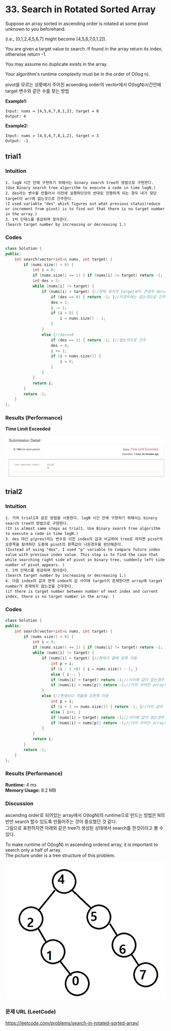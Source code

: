 # 33. Search in Rotated Sorted Array
Suppose an array sorted in ascending order is rotated at some pivot unknown to you beforehand.  

(i.e., [0,1,2,4,5,6,7] might become [4,5,6,7,0,1,2]).  

You are given a target value to search. If found in the array return its index, otherwise return -1.  

You may assume no duplicate exists in the array.  

Your algorithm's runtime complexity must be in the order of O(log n).     

pivot을 모르는 상황에서 주어진 acsending order의 vector에서 O(logN)시간안에 target 변수와 같은 수를 찾는 방법     

**Example1:**   
```
Input: nums = [4,5,6,7,0,1,2], target = 0
Output: 4  
```

**Example2:**   
```
Input: nums = [4,5,6,7,0,1,2], target = 3
Output: -1
```

## trial1
### Intuition
```
1. logN 시간 안에 구현하기 위해서는 binary search tree의 방법으로 구현한다.   
(Use Binary search tree algorithm to execute a code in time logN.)  
2. des라는 변수를 만들어서 이전에 실행하던것의 반대로 진행하게 되는 경우 내가 찾던 target이 arr에 없는것으로 간주한다.  
(I used variable "des" which figures out what previous status(reduce or increment from pivot) is to find out that there is no target number in the array.)  
3. 1씩 인덱스를 증감하며 찾아준다.  
(Search target number by increasing or decreasing 1.)  

```
### Codes  
```cpp
class Solution {
public:
	int search(vector<int>& nums, int target) {
		if (nums.size() > 0) {
			int i = 0;
			if (nums.size() == 1) { if (nums[i] != target) return -1; }
			int des = 2;
			while (nums[i] != target) {
				if (nums[i] > target) {//현재 위치가 target보다 큰경우 des=1
					if (des == 0) { return -1; }//이경우에는 없는것으로 간주
					des = 1;
					i -= 1;
					if (i < 0) {
						i = nums.size() - 1;
					}
				}
				else {//des==0
					if (des == 1) { return -1; }//없는것으로 간주
					des = 0;
					i += 1;
					if (i > nums.size()) {
						i = 0;
					}
				}
			}
			return i;
		}
		return -1;
	}
};
```

### Results (Performance)  
**Time Limit Exceeded**

<p align="center"> 
<img src="./runtimeerror.jpg">
</p>

## trial2
### Intuition
```
1. 거의 trial1과 같은 방법을 사용한다. logN 시간 안에 구현하기 위해서는 binary search tree의 방법으로 구현한다.     
(It is almost same steps as trial1. Use Binary search tree algorithm to execute a code in time logN.)    
3. des 대신 p(prev)라는 변수로 이전 index의 값과 비교하여 tree로 따지면 pivot의 오른쪽을 탐색하던 도중에 pivot의 왼쪽값이 나온경우를 판단해준다.  
(Instead of using "des", I used "p" variable to compare future index value with previous index value. This step is to find the case that while searching right side of pivot in binary tree, suddenly left side number of pivot appears. )   
3. 1씩 인덱스를 증감하며 찾아준다.    
(Search target number by increasing or decreasing 1.)   
4. 다음 index의 값과 현재 index의 값 사이에 target이 존재한다면 array에 target number가 존재하지 않는것을 간주한다.  
(if there is target number between number of next index and current index, there is no target number in the array. )   
```
### Codes  
```cpp
class Solution {
public:
	int search(vector<int>& nums, int target) {
		if (nums.size() > 0) {
			int i = 0;
			if (nums.size() == 1) { if (nums[i] != target) return -1; }
			while (nums[i] != target) {
				if (nums[i] > target) {//현재가 클때 왼쪽 이동
					int p = i;
					if (i - 1 <0) { i = nums.size() - 1; }
					else { i--; }
					if (nums[i] < target) return -1;//사이에 값이 없는경우 target은 없는것으로 간주
					if (nums[i] > nums[p]) return -1;//이미 주어진 array의 한바퀴를 다 돌은 상태인경우
				}
				else {//현재보다 작을때 오른쪽 이동
					int p = i;
					if (i + 1 >= nums.size()) { return -1; }//이미 값이 없는것
					else { i++; }
					if (nums[i] > target) return -1;//사이에 값이 없는경우 target은 없는것으로 간주
					if (nums[i] < nums[p]) return -1;//이미 주어진 array의 한바퀴를 다 돌은 상태인경우
				}
			}
			return i;
		}
		return -1;
	}
};
```

### Results (Performance)  
**Runtime:** 4 ms  
**Memory Usage:** 8.2 MB 

### Discussion
ascending order로 되어있는 array에서 O(logN)의 runtime으로 만드는 방법은 N의 반만 search 할수 있도록 만들어주는 것이 중요했던 것 같다.  
그림으로 표현하자면 아래와 같은 tree가 생성된 상태에서 search를 한것이라고 볼 수 있다.  

To make runtime of O(logN) in ascending ordered array, it is important to search only a half of array.  
The picture under is a tree structure of this problem.   

<p align="center"> 
<img src="./samplepic.png">
</p>

### 문제 URL (LeetCode)  
https://leetcode.com/problems/search-in-rotated-sorted-array/
